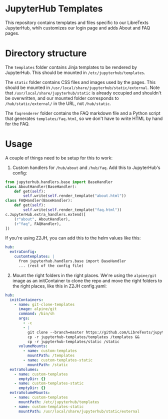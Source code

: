 # JupyterHub Templates

This repository contains templates and files specific to our LibreTexts JupyterHub, whih customizes our login page and adds About and FAQ pages.

# Directory structure

The `templates` folder contains Jinja templates to be rendered by JupyterHub. This should be mounted in `/etc/jupyterhub/templates`.

The `static` folder contains CSS files and images used by the pages. This should be mounted in `/usr/local/share/jupyterhub/static/external`. Note that `/usr/local/share/jupyterhub/static` is already occupied and shouldn't be overwritten, and our mounted folder corresponds to `/hub/static/external/` in the URL, not `/hub/static`.

The `faqrenderer` folder contains the FAQ markdown file and a Python script that generates `templates/faq.html`, so we don't have to write HTML by hand for the FAQ.

# Usage

A couple of things need to be setup for this to work:

1. Custom handlers for `/hub/about` and `/hub/faq`. Add this to JupyterHub's config:
```python
from jupyterhub.handlers.base import BaseHandler
class AboutHandler(BaseHandler):
    def get(self):
        self.write(self.render_template("about.html"))
class FAQHandler(BaseHandler):
    def get(self):
        self.write(self.render_template("faq.html"))
c.JupyterHub.extra_handlers.extend([
    (r"about", AboutHandler),
    (r"faq", FAQHandler),
])
```

If you're using Z2JH, you can add this to the helm values like this:
```yaml
hub:
  extraConfig:
    customtemplates: |
      from jupyterhub.handlers.base import BaseHandler
      ... (rest of the config file)
```

2. Mount the right folders in the right places. We're using the `alpine/git` image as an initContainer to clone the repo and move the right folders to the right places, like this in Z2JH config.yaml:
```yaml
hub:
  initContainers:
    - name: git-clone-templates
      image: alpine/git
      command: /bin/sh 
      args:
        - -c
        - |
          git clone --branch=master https://github.com/LibreTexts/jupyterhub-templates.git &&
          cp -r jupyterhub-templates/templates /templates &&
          cp -r jupyterhub-templates/static /static
      volumeMounts:
        - name: custom-templates
          mountPath: /templates
        - name: custom-templates-static
          mountPath: /static
  extraVolumes:
    - name: custom-templates
      emptyDir: {}
    - name: custom-templates-static
      emptyDir: {}
  extraVolumeMounts:
    - name: custom-templates
      mountPath: /etc/jupyterhub/templates
    - name: custom-templates-static
      mountPath: /usr/local/share/jupyterhub/static/external
```
